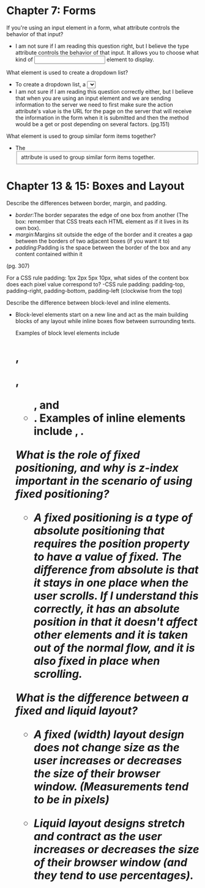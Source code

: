 # Chapter 7: Forms

If you're using an input element in a form, what attribute controls the behavior of that input?

* I am not sure if I am reading this question right, but I believe the type attribute controls the behavior of that input. It allows you to choose what kind of <input> element to display.

What element is used to create a dropdown list?

* To create a dropdown list, a <select> element is used. If you're using an input element to send form data to a server, what should the type attribute be set to?
* I am not sure if I am reading this question correctly either, but I believe that when you are using an input element and we are sending information to the server we need to first make sure the action attribute's value is the URL for the page on the server that will receive the information in the form when it is submitted and then the method would be a get or post depending on several factors. (pg.151)


What element is used to group similar form items together?

* The <fieldset> attribute is used to group similar form items together.


# Chapter 13 & 15: Boxes and Layout



Describe the differences between border, margin, and padding.
* _border_:The border separates the edge of one box from another (The box: remember that CSS treats each HTML element as if it lives in its own box).
* _margin_:Margins sit outside the edge of the border and it creates a gap between the borders of two adjacent boxes (if you want it to)
* _padding_:Padding is the space between the border of the box and any content contained within it

(pg. 307)



For a CSS rule padding: 1px 2px 5px 10px, what sides of the content box does each pixel value correspond to?
-CSS rule padding: padding-top, padding-right, padding-bottom, padding-left (clockwise from the top)



Describe the difference between block-level and inline elements.
* Block-level elements start on a new line and act as the main building blocks of any layout while inline boxes flow between surrounding texts.

  Examples of block level elements include <h1>, <p>, <ul>, and <li>.
  Examples of inline elements include <img>, <b> <i>.



What is the role of fixed positioning, and why is z-index important in the scenario of using fixed positioning?
* A fixed positioning is a type of absolute positioning that requires the position property to have a value of fixed. The difference from absolute is that it stays in one place when the user scrolls. If I understand this correctly, it has an absolute position in that it doesn't affect other elements and it is taken out of the normal flow, and it is also _fixed_ in place when scrolling.



What is the difference between a fixed and liquid layout?
- A fixed (width) layout design does not change size as the user increases or decreases the size of their browser window. (Measurements tend to be in pixels)

- Liquid layout designs stretch and contract as the user increases or decreases the size of their browser window (and they tend to use percentages).
